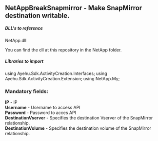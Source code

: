 ## NetAppBreakSnapmirror - Make SnapMirror destination writable.

##### DLL's to reference
NetApp.dll  

You can find the dll at this repository in the NetApp folder.  

##### Libraries to import
using Ayehu.Sdk.ActivityCreation.Interfaces;
using Ayehu.Sdk.ActivityCreation.Extension;
using NetApp.My;  

### Mandatory fields:

**IP**					- IP  
**Username**			- Username to access API  
**Password**			- Password to acces API  
**DestinationVserver**	- Specifies the destination Vserver of the SnapMirror relationship.  
**DestinationVolume**	- Specifies the destination volume of the SnapMirror relationship.  